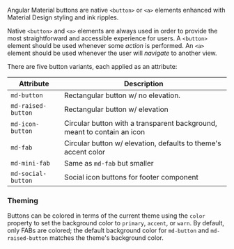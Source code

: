 Angular Material buttons are native `<button>` or `<a>` elements enhanced with Material Design 
styling and ink ripples.

<!-- example(button-overview) -->

Native `<button>` and `<a>` elements are always used in order to provide the most straightforward
and accessible experience for users. A `<button>` element should be used whenever some _action_
is performed. An `<a>` element should be used whenever the user will _navigate_ to another view.


There are five button variants, each applied as an attribute:

| Attribute          | Description                                                                 |
|--------------------|-----------------------------------------------------------------------------|
| `md-button`        | Rectangular button w/ no elevation.                                         |
| `md-raised-button` | Rectangular button w/ elevation                                             |
| `md-icon-button`   | Circular button with a transparent background, meant to contain an icon     |
| `md-fab`           | Circular button w/ elevation, defaults to theme's accent color              |
| `md-mini-fab`      | Same as `md-fab` but smaller                                                |
| `md-social-button` | Social icon buttons for footer component                                    |


### Theming
Buttons can be colored in terms of the current theme using the `color` property to set the 
background color to `primary`, `accent`, or `warn`. By default, only FABs are colored; the default
background color for `md-button` and `md-raised-button` matches the theme's background color. 
